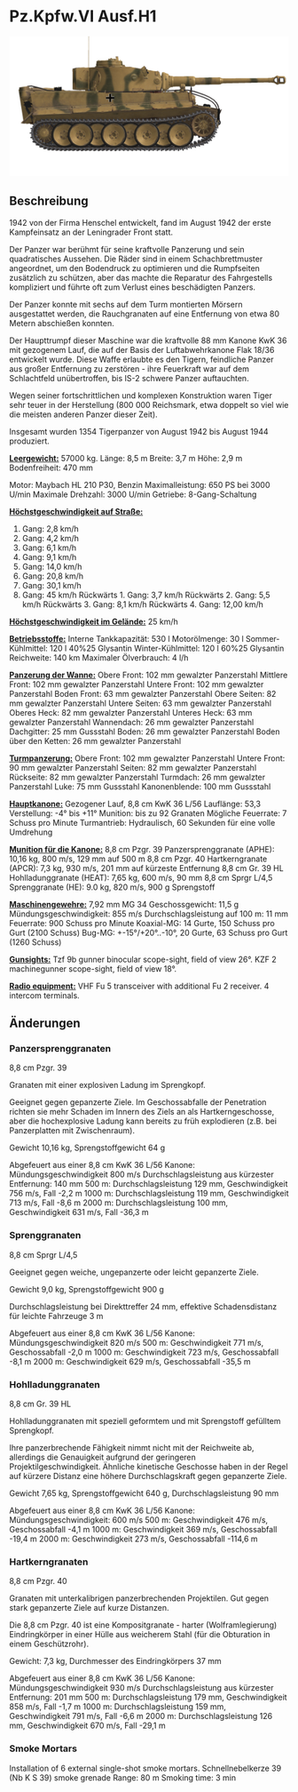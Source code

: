 # Pz.Kpfw.VI Ausf.H1

![_pzvi-h1](../images/_pzvi-h1.png)

## Beschreibung

1942 von der Firma Henschel entwickelt, fand im August 1942 der erste Kampfeinsatz an der Leningrader Front statt.

Der Panzer war berühmt für seine kraftvolle Panzerung und sein quadratisches Aussehen. Die Räder sind in einem Schachbrettmuster angeordnet, um den Bodendruck zu optimieren und die Rumpfseiten zusätzlich zu schützen, aber das machte die Reparatur des Fahrgestells kompliziert und führte oft zum Verlust eines beschädigten Panzers.

Der Panzer konnte mit sechs auf dem Turm montierten Mörsern ausgestattet werden, die Rauchgranaten auf eine Entfernung von etwa 80 Metern abschießen konnten.

Der Haupttrumpf dieser Maschine war die kraftvolle 88 mm Kanone KwK 36 mit gezogenem Lauf, die auf der Basis der Luftabwehrkanone Flak 18/36 entwickelt wurde. Diese Waffe erlaubte es den Tigern, feindliche Panzer aus großer Entfernung zu zerstören - ihre Feuerkraft war auf dem Schlachtfeld unübertroffen, bis IS-2 schwere Panzer auftauchten.

Wegen seiner fortschrittlichen und komplexen Konstruktion waren Tiger sehr teuer in der Herstellung (800 000 Reichsmark, etwa doppelt so viel wie die meisten anderen Panzer dieser Zeit).

Insgesamt wurden 1354 Tigerpanzer von August 1942 bis August 1944 produziert.

<b><u>Leergewicht:</u></b> 57000 kg.
Länge: 8,5 m
Breite: 3,7 m
Höhe: 2,9 m
Bodenfreiheit: 470 mm

Motor: Maybach HL 210 P30, Benzin
Maximalleistung: 650 PS bei 3000 U/min
Maximale Drehzahl: 3000 U/min
Getriebe: 8-Gang-Schaltung

<b><u>Höchstgeschwindigkeit auf Straße:</u></b>
1. Gang: 2,8 km/h
2. Gang: 4,2 km/h
3. Gang: 6,1 km/h
4. Gang: 9,1 km/h
5. Gang: 14,0 km/h
6. Gang: 20,8 km/h
7. Gang: 30,1 km/h
8. Gang: 45 km/h
Rückwärts 1. Gang: 3,7 km/h
Rückwärts 2. Gang: 5,5 km/h
Rückwärts 3. Gang: 8,1 km/h
Rückwärts 4. Gang: 12,00 km/h

<b><u>Höchstgeschwindigkeit im Gelände:</u></b> 25 km/h

<b><u>Betriebsstoffe:</u></b>
Interne Tankkapazität: 530 l
Motorölmenge: 30 l
Sommer-Kühlmittel: 120 l 40%25 Glysantin
Winter-Kühlmittel: 120 l 60%25 Glysantin
Reichweite: 140 km
Maximaler Ölverbrauch: 4 l/h

<b><u>Panzerung der Wanne:</u></b>
Obere Front: 102 mm gewalzter Panzerstahl
Mittlere Front: 102 mm gewalzter Panzerstahl
Untere Front: 102 mm gewalzter Panzerstahl
Boden Front: 63 mm gewalzter Panzerstahl
Obere Seiten: 82 mm gewalzter Panzerstahl
Untere Seiten: 63 mm gewalzter Panzerstahl
Oberes Heck: 82 mm gewalzter Panzerstahl
Unteres Heck: 63 mm gewalzter Panzerstahl
Wannendach: 26 mm gewalzter Panzerstahl
Dachgitter: 25 mm Gussstahl
Boden: 26 mm gewalzter Panzerstahl
Boden über den Ketten: 26 mm gewalzter Panzerstahl

<b><u>Turmpanzerung:</u></b>
Obere Front: 102 mm gewalzter Panzerstahl
Untere Front: 90 mm gewalzter Panzerstahl
Seiten: 82 mm gewalzter Panzerstahl
Rückseite: 82 mm gewalzter Panzerstahl
Turmdach: 26 mm gewalzter Panzerstahl
Luke: 75 mm Gussstahl
Kanonenblende: 100 mm Gussstahl

<b><u>Hauptkanone:</u></b> Gezogener Lauf, 8,8 cm KwK 36 L/56
Lauflänge: 53,3
Verstellung: -4° bis +11°
Munition: bis zu 92 Granaten
Mögliche Feuerrate: 7 Schuss pro Minute
Turmantrieb: Hydraulisch, 60 Sekunden für eine volle Umdrehung

<b><u>Munition für die Kanone:</u></b>
8,8 cm Pzgr. 39 Panzersprenggranate (APHE): 10,16 kg, 800 m/s, 129 mm auf 500 m
8,8 cm Pzgr. 40 Hartkerngranate (APCR): 7,3 kg, 930 m/s, 201 mm auf kürzeste Entfernung
8,8 cm Gr. 39 HL Hohlladunggranate (HEAT): 7,65 kg, 600 m/s, 90 mm
8,8 cm Sprgr L/4,5 Sprenggranate (HE): 9.0 kg, 820 m/s, 900 g Sprengstoff

<b><u>Maschinengewehre:</u></b> 7,92 mm MG 34
Geschossgewicht: 11,5 g
Mündungsgeschwindigkeit: 855 m/s
Durchschlagsleistung auf 100 m: 11 mm
Feuerrate: 900 Schuss pro Minute
Koaxial-MG: 14 Gurte, 150 Schuss pro Gurt (2100 Schuss)
Bug-MG: +-15°/+20°..-10°, 20 Gurte, 63 Schuss pro Gurt (1260 Schuss)

<b><u>Gunsights:</u></b>
Tzf 9b gunner binocular scope-sight, field of view 26°.
KZF 2 machinegunner scope-sight, field of view 18°.

<b><u>Radio equipment:</u></b>
VHF Fu 5 transceiver with additional Fu 2 receiver.
4 intercom terminals.


## Änderungen

### Panzersprenggranaten

8,8 cm Pzgr. 39

Granaten mit einer explosiven Ladung im Sprengkopf.

Geeignet gegen gepanzerte Ziele. Im Geschossabfalle der Penetration richten sie mehr Schaden im Innern des Ziels an als Hartkerngeschosse, aber die hochexplosive Ladung kann bereits zu früh explodieren (z.B. bei Panzerplatten mit Zwischenraum).

Gewicht 10,16 kg, Sprengstoffgewicht 64 g

Abgefeuert aus einer 8,8 cm KwK 36 L/56 Kanone:
Mündungsgeschwindigkeit 800 m/s
Durchschlagsleistung aus kürzester Entfernung: 140 mm
500 m: Durchschlagsleistung 129 mm, Geschwindigkeit 756 m/s, Fall -2,2 m
1000 m: Durchschlagsleistung 119 mm, Geschwindigkeit 713 m/s, Fall -8,6 m
2000 m: Durchschlagsleistung 100 mm, Geschwindigkeit 631 m/s, Fall -36,3 m
### Sprenggranaten

8,8 cm Sprgr L/4,5

Geeignet gegen weiche, ungepanzerte oder leicht gepanzerte Ziele.

Gewicht 9,0 kg, Sprengstoffgewicht 900 g

Durchschlagsleistung bei Direkttreffer 24 mm, effektive Schadensdistanz für leichte Fahrzeuge 3 m

Abgefeuert aus einer 8,8 cm KwK 36 L/56 Kanone:
Mündungsgeschwindigkeit 820 m/s
500 m: Geschwindigkeit 771 m/s, Geschossabfall -2,0 m
1000 m: Geschwindigkeit 723 m/s, Geschossabfall -8,1 m
2000 m: Geschwindigkeit 629 m/s, Geschossabfall -35,5 m
### Hohlladunggranaten

8,8 cm Gr. 39 HL

Hohlladunggranaten mit speziell geformtem und mit Sprengstoff gefülltem Sprengkopf.

Ihre panzerbrechende Fähigkeit nimmt nicht mit der Reichweite ab, allerdings die Genauigkeit aufgrund der geringeren Projektilgeschwindigkeit. Ähnliche kinetische Geschosse haben in der Regel auf kürzere Distanz eine höhere Durchschlagskraft gegen gepanzerte Ziele.

Gewicht 7,65 kg, Sprengstoffgewicht 640 g, Durchschlagsleistung 90 mm

Abgefeuert aus einer 8,8 cm KwK 36 L/56 Kanone:
Mündungsgeschwindigkeit: 600 m/s
500 m: Geschwindigkeit 476 m/s, Geschossabfall -4,1 m
1000 m: Geschwindigkeit 369 m/s, Geschossabfall -19,4 m
2000 m: Geschwindigkeit 273 m/s, Geschossabfall -114,6 m
### Hartkerngranaten

8,8 cm Pzgr. 40

Granaten mit unterkalibrigen panzerbrechenden Projektilen. Gut gegen stark gepanzerte Ziele auf kurze Distanzen.

Die 8,8 cm Pzgr. 40 ist eine Kompositgranate - harter (Wolframlegierung) Eindringkörper in einer Hülle aus weicherem Stahl (für die Obturation in einem Geschützrohr).

Gewicht: 7,3 kg, Durchmesser des Eindringkörpers 37 mm

Abgefeuert aus einer 8,8 cm KwK 36 L/56 Kanone:
Mündungsgeschwindigkeit 930 m/s
Durchschlagsleistung aus kürzester Entfernung: 201 mm
500 m: Durchschlagsleistung 179 mm, Geschwindigkeit 858 m/s, Fall -1,7 m
1000 m: Durchschlagsleistung 159 mm, Geschwindigkeit 791 m/s, Fall -6,6 m
2000 m: Durchschlagsleistung 126 mm, Geschwindigkeit 670 m/s, Fall -29,1 m
### Smoke Mortars

Installation of 6 external single-shot smoke mortars.
Schnellnebelkerze 39 (Nb K S 39) smoke grenade
Range: 80 m
Smoking time: 3 min